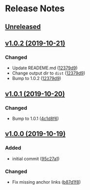# Release Notes

## [Unreleased](https://github.com/danielneubert/grid.sass/compare/v1.0.1...master)


## [v1.0.2 (2019-10-21)](https://github.com/danielneubert/grid.sass/releases/tag/v1.0.2)

### Changed
- Update READEME.md ([12379d9](https://github.com/danielneubert/grid.sass/commit/12379d9eb3d8b9964c311164f7f0276c7580a479))
- Change output dir to `dist` ([12379d9](https://github.com/danielneubert/grid.sass/commit/12379d9eb3d8b9964c311164f7f0276c7580a479))
- Bump to 1.0.2 ([12379d9](https://github.com/danielneubert/grid.sass/commit/12379d9eb3d8b9964c311164f7f0276c7580a479))


## [v1.0.1 (2019-10-20)](https://github.com/danielneubert/grid.sass/releases/tag/v1.0.1)

### Changed
- Bump to 1.0.1 ([4c1d8f6](https://github.com/danielneubert/grid.sass/commit/4c1d8f6d7dba0fc2e2a87019091f6586847c8d67))


## [v1.0.0 (2019-10-19)](https://github.com/danielneubert/grid.sass/releases/tag/v1.0.0)

### Added
- initial commit ([95c27a1](https://github.com/danielneubert/grid.sass/commit/95c27a1378c2662996bf03d02cce48e61bc6e31e))

### Changed
- Fix missing anchor links ([b87d1f8](https://github.com/danielneubert/grid.sass/commit/b87d1f8d1935b2342a08bd83d924b78e441a8cc2))

